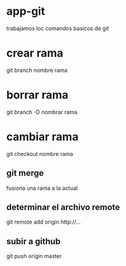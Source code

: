 # app-git
trabajamos loc comandos basicos de git

# crear rama 
git branch nombre rama 

# borrar rama
git branch -D nombrar rama

# cambiar rama 
git checkout nombre rama 
## git merge 
fusiona una rama a la actual
## determinar el archivo remote
git remote add origin http://...
## subir a github 
git push origin master


